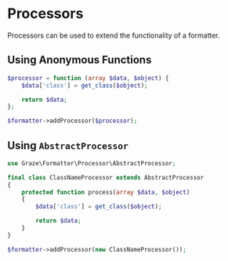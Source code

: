 # Processors

Processors can be used to extend the functionality of a formatter.

## Using Anonymous Functions

```php
$processor = function (array $data, $object) {
    $data['class'] = get_class($object);

    return $data;
};

$formatter->addProcessor($processor);
```

## Using `AbstractProcessor`

```php
use Graze\Formatter\Processor\AbstractProcessor;

final class ClassNameProcessor extends AbstractProcessor
{
    protected function process(array $data, $object)
    {
        $data['class'] = get_class($object);

        return $data;
    }
}

$formatter->addProcessor(new ClassNameProcessor());
```

